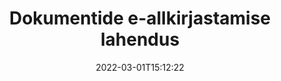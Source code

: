 ---
############################# Static ############################
layout: "product"
date: 2022-03-01T15:12:22
draft: false
#operation: 
#signaturetype: 
#fileformat: 
#productName: Java
lang: et
#productCode: java
#otherformats: 
#breadcrumb: Put  signature on  for Java
product: "Signature"
product_tag: "signature"

############################# Head ############################
head_title: ".NET, Java, pilve API-d ja veebipõhised dokumendiallkirjarakendused"
head_description: "Hankige kõik-ühes dokumendi e-allkirja lahendus .NET-i, Java- ja pilvepõhiste rakenduste jaoks. Allkirjastage levinud dokumendivormingud veebis, kasutades lihtsat pukseerimisfunktsiooni"

############################# Header ############################
title: "Dokumentide e-allkirjastamise lahendus"
description: "Allkirjastage digitaalseid dokumente ja pilte mis tahes platvormil, kasutades meie paindlikke API-sid ja rakendusepõhiseid lahendusi programmeerijatele ja lõppkasutajatele."

############################# APIs ###############################
apis:
  enable: true

  api:
    # api loop
    - title: "GroupDocs.Signature kõrge koodiga API-d hõlmavad"
      link: "/signature/"
      label: "Vaadake kõiki kõrge koodiga API-sid"
      api_product:
        # api_product loop
        - link: "/signature/net/"
          img_alt: "GroupDocs.Signature for .NET"
          image: "https://www.groupdocs.cloud/templates/groupdocs/images/product-logos/groupdocs-signature-net.png"
          product: "GroupDocs.Signature for"
          platform: ".NET"
          content: "Native .NET API, et lisada, otsida ja kontrollida kõige populaarsemaid digitaalallkirjatüüpe Microsoft Office'i, PDF-i, piltide ja mitmete muude vormingute jaoks .NET-i rakendustes."

        # api_product loop
        - link: "/signature/java/"
          img_alt: "GroupDocs.Signature for Java"
          image: "https://www.groupdocs.cloud/templates/groupdocs/images/product-logos/groupdocs-signature-java.png"
          product: "GroupDocs.Signature for"
          platform: "Java"
          content: "Andke Java rakendustele e-allkirja võimalustega digitaalselt allkirjastada mitmesuguseid dokumente ja pilte mis tahes operatsioonisüsteemis, kuhu on installitud JDK."

    # api loop
    - title: "GroupDocs.Signature madala koodiga API-d hõlmavad"
      link: "https://products.groupdocs.cloud/signature"
      label: "Vaadake kõiki madala koodiga API-sid"
      api_product:
        # api_product loop
        - link: "https://products.groupdocs.cloud/signature/curl"
          img_alt: "GroupDocs.Signature Cloud for cURL"
          image: "https://www.groupdocs.cloud/templates/groupdocscloud/images/sdk/272x272/groupdocs_signature-for-curl.png"
          product: "GroupDocs.Signature"
          platform: "Cloud for cURL"
          content: "Töötage koos cURL RESTful document signature API-ga, et lisada ja manipuleerida erinevaid allkirjatüüpe kõigis populaarsetes dokumendivormingutes, sh PDF, Word, Excel ja pildid."

        # api_product loop
        - link: "https://products.groupdocs.cloud/signature/net"
          img_alt: "GroupDocs.Signature Cloud SDK for .NET"
          image: "https://www.groupdocs.cloud/templates/groupdocscloud/images/sdk/272x272/groupdocs_signature-for-net.png"
          product: "GroupDocs.Signature"
          platform: "Cloud SDK for .NET"
          content: "Kasutage .NET SDK-ga hõlpsalt e-allkirja RESTful API-d, et hallata .NET-i rakendustes mitmes dokumendivormingus digitaalallkirja."

        # api_product loop
        - link: "https://products.groupdocs.cloud/signature/java"
          img_alt: "GroupDocs.Signature Cloud SDK for Java"
          image: "https://www.groupdocs.cloud/templates/groupdocscloud/images/sdk/272x272/groupdocs_signature-for-java.png"
          product: "GroupDocs.Signature"
          platform: "Cloud SDK for Java"
          content: "Rakendage oma Java rakendustes dokumentide allkirjastamise täiustatud funktsioone spetsiaalselt Java jaoks loodud dokumendisignatuuri SDK-ga."

    # api loop
    - title: "GroupDocs.Signature Koodirakendused puuduvad"
      link: "https://products.groupdocs.app/signature"
      label: "Kuva kõik koodita rakendused"
      api_product:
        # api_product loop
        - link: "https://products.groupdocs.app/signature/total"
          img_alt: "GroupDocs.Signature Total"
          image: "https://www.aspose.cloud/templates/asposeapp/images/products/logo/aspose_signature-app.png"
          product: "GroupDocs.Signature"
          platform: "Total"
          content: "Signeerige Microsoft Wordi, Exceli, PowerPointi, Visio ja PDF-failid teksti, pildi, vöötkoodi või QR-koodiga."

        # api_product loop
        - link: "https://products.groupdocs.app/signature/docx"
          img_alt: "GroupDocs.Signature DOCX"
          image: "https://www.aspose.cloud/templates/groupdocsapp/images/products/logo/groupdocs_words-app.png"
          product: "GroupDocs.Signature"
          platform: "DOCX"
          content: "Allkirjastage Wordi dokumente veebis tasuta otse brauserist."

        # api_product loop
        - link: "https://products.groupdocs.app/signature/pdf"
          img_alt: "GroupDocs.Signature PDF"
          image: "https://www.aspose.cloud/templates/groupdocsapp/images/products/logo/groupdocs_pdf-app.png"
          product: "GroupDocs.Signature"
          platform: "PDF"
          content: "PDF-failide e-allkirjastamine teksti, pildi või vöötkoodi abil mis tahes veebibrauseris."

############################# Back to top ###############################
back_to_top:
  enable: true
---